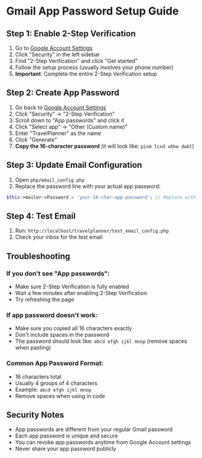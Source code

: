 # Gmail App Password Setup Guide

## Step 1: Enable 2-Step Verification
1. Go to [Google Account Settings](https://myaccount.google.com/)
2. Click "Security" in the left sidebar
3. Find "2-Step Verification" and click "Get started"
4. Follow the setup process (usually involves your phone number)
5. **Important**: Complete the entire 2-Step Verification setup

## Step 2: Create App Password
1. Go back to [Google Account Settings](https://myaccount.google.com/)
2. Click "Security" → "2-Step Verification"
3. Scroll down to "App passwords" and click it
4. Click "Select app" → "Other (Custom name)"
5. Enter "TravelPlanner" as the name
6. Click "Generate"
7. **Copy the 16-character password** (it will look like: `pinm lcxd vbhe dwbl`)

## Step 3: Update Email Configuration
1. Open `php/email_config.php`
2. Replace the password line with your actual app password:
```php
$this->mailer->Password = 'your-16-char-app-password'; // Replace with the 16-character app password
```

## Step 4: Test Email
1. Run: `http://localhost/travelplanner/test_email_config.php`
2. Check your inbox for the test email

## Troubleshooting

### If you don't see "App passwords":
- Make sure 2-Step Verification is fully enabled
- Wait a few minutes after enabling 2-Step Verification
- Try refreshing the page

### If app password doesn't work:
- Make sure you copied all 16 characters exactly
- Don't include spaces in the password
- The password should look like: `abcd efgh ijkl mnop` (remove spaces when pasting)

### Common App Password Format:
- 16 characters total
- Usually 4 groups of 4 characters
- Example: `abcd efgh ijkl mnop`
- Remove spaces when using in code

## Security Notes
- App passwords are different from your regular Gmail password
- Each app password is unique and secure
- You can revoke app passwords anytime from Google Account settings
- Never share your app password publicly 